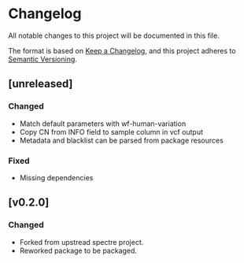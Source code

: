# Changelog
All notable changes to this project will be documented in this file.

The format is based on [Keep a Changelog](https://keepachangelog.com/en/1.0.0/),
and this project adheres to [Semantic Versioning](https://semver.org/spec/v2.0.0.html).

## [unreleased]
### Changed
- Match default parameters with wf-human-variation
- Copy CN from INFO field to sample column in vcf output
- Metadata and blacklist can be parsed from package resources

### Fixed
- Missing dependencies

## [v0.2.0]
### Changed
- Forked from upstread spectre project.
- Reworked package to be packaged.
